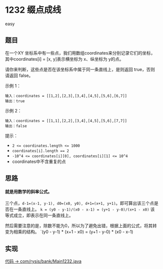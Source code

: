 # 1232 缀点成线

easy

## 题目

在一个XY 坐标系中有一些点，我们用数组coordinates来分别记录它们的坐标，其中coordinates[i] = [x, y]表示横坐标为 x、纵坐标为 y的点。

请你来判断，这些点是否在该坐标系中属于同一条直线上，是则返回 true，否则请返回 false。

示例 1：
```
输入：coordinates = [[1,2],[2,3],[3,4],[4,5],[5,6],[6,7]]
输出：true
```

示例 2：
```
输入：coordinates = [[1,1],[2,2],[3,4],[4,5],[5,6],[7,7]]
输出：false
```

提示：
- `2 <= coordinates.length <= 1000`
- `coordinates[i].length == 2`
- `-10^4 <= coordinates[i][0], coordinates[i][1] <= 10^4`
- coordinates中不含重复的点

## 思路

#### 就是用数学的斜率公式。

三个点，`d-1=(x-1, y-1), d0=(x0, y0), d+1=(x+1, y+1)`。即可算出该三个点是否在一条直线上。
`k = (y0 - y-1)/(x0 - x-1) = (y+1 - y-0)/(x+1 - x0)` 该等式成立，即表示在同一条直线上。

然后需要注意的是，除数不能为0，所以为了避免出错，根据上面的公式，将其转变为相乘的结构。
`(y0 - y-1) * (x+1 - x0) = (y+1 - y-0) * (x0 - x-1)

## 实现

[代码 -> com/rysis/bank/Main1232.java](../../src/com/rysis/bank/Main1232.java)
